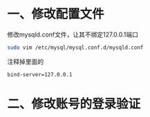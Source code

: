 # 一、修改配置文件
修改mysqld.conf文件，让其不绑定127.0.0.1端口
```bash
sudo vim /etc/mysql/mysql.conf.d/mysqld.conf
```
注释掉里面的
```
bind-server=127.0.0.1
```

# 二、修改账号的登录验证
